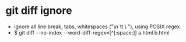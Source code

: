 git diff ignore
=====
* ignore all line break, tabs, whitespaces ("\n \t \ "), using POSIX regex
* $ git diff --no-index --word-diff-regex=[^[:space:]] a.html b.html